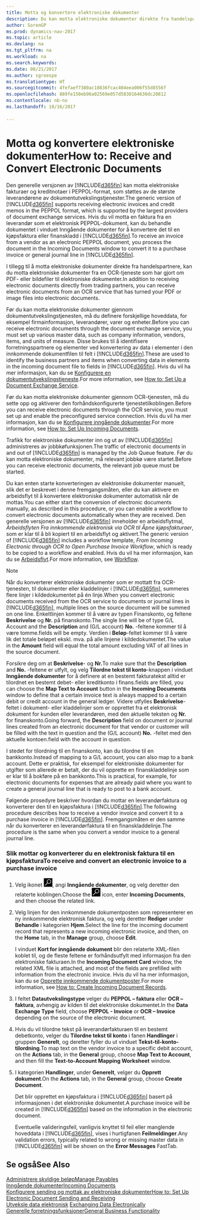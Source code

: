 ```yaml
---
title: Motta og konvertere elektroniske dokumenter
description: Du kan motta elektroniske dokumenter direkte fra handelspartnere eller fra en OCR-tjeneste.
author: SorenGP
ms.prod: dynamics-nav-2017
ms.topic: article
ms.devlang: na
ms.tgt_pltfrm: na
ms.workload: na
ms.search.keywords: 
ms.date: 08/21/2017
ms.author: sgroespe
ms.translationtype: HT
ms.sourcegitcommit: 4fefaef7380ac10836fcac404eea006f55d8556f
ms.openlocfilehash: 889fe150eb96a02569e057d5830164630dc20812
ms.contentlocale: nb-no
ms.lasthandoff: 10/16/2017

---
```

# <a name="how-to-receive-and-convert-electronic-documents"></a><span data-ttu-id="b0573-103">Motta og konvertere elektroniske dokumenter</span><span class="sxs-lookup"><span data-stu-id="b0573-103">How to: Receive and Convert Electronic Documents</span></span>
<span data-ttu-id="b0573-104">Den generelle versjonen av [!INCLUDE[d365fin](includes/d365fin_md.md)] kan motta elektroniske fakturaer og kreditnotaer i PEPPOL-format, som støttes av de største leverandørene av dokumentutvekslingstjenester.</span><span class="sxs-lookup"><span data-stu-id="b0573-104">The generic version of [!INCLUDE[d365fin](includes/d365fin_md.md)] supports receiving electronic invoices and credit memos in the PEPPOL format, which is supported by the largest providers of document exchange services.</span></span> <span data-ttu-id="b0573-105">Hvis du vil motta en faktura fra en leverandør som et elektronisk PEPPOL-dokument, kan du behandle dokumentet i vinduet Inngående dokumenter for å konvertere det til en kjøpsfaktura eller finanskladd i [!INCLUDE[d365fin](includes/d365fin_md.md)].</span><span class="sxs-lookup"><span data-stu-id="b0573-105">To receive an invoice from a vendor as an electronic PEPPOL document, you process the document in the Incoming Documents window to convert it to a purchase invoice or general journal line in [!INCLUDE[d365fin](includes/d365fin_md.md)].</span></span>

 <span data-ttu-id="b0573-106">I tillegg til å motta elektroniske dokumenter direkte fra handelspartnere, kan du motta elektroniske dokumenter fra en OCR-tjeneste som har gjort om PDF- eller bildefiler til elektroniske dokumenter.</span><span class="sxs-lookup"><span data-stu-id="b0573-106">In addition to receiving electronic documents directly from trading partners, you can receive electronic documents from an OCR service that has turned your PDF or image files into electronic documents.</span></span>  

 <span data-ttu-id="b0573-107">Før du kan motta elektroniske dokumenter gjennom dokumentutvekslingstjenesten, må du definere forskjellige hoveddata, for eksempel firmainformasjon, leverandører, varer og enheter.</span><span class="sxs-lookup"><span data-stu-id="b0573-107">Before you can receive electronic documents through the document exchange service, you must set up various master data, such as company information, vendors, items, and units of measure.</span></span> <span data-ttu-id="b0573-108">Disse brukes til å identifisere forretningspartnere og elementer ved konvertering av data i elementer i den innkommende dokumentfilen til felt i [!INCLUDE[d365fin](includes/d365fin_md.md)].</span><span class="sxs-lookup"><span data-stu-id="b0573-108">These are used to identify the business partners and items when converting data in elements in the incoming document file to fields in [!INCLUDE[d365fin](includes/d365fin_md.md)].</span></span> <span data-ttu-id="b0573-109">Hvis du vil ha mer informasjon, kan du se [Konfigurere en dokumentutvekslingstjeneste](across-how-to-set-up-a-document-exchange-service.md).</span><span class="sxs-lookup"><span data-stu-id="b0573-109">For more information, see [How to: Set Up a Document Exchange Service](across-how-to-set-up-a-document-exchange-service.md).</span></span>  

 <span data-ttu-id="b0573-110">Før du kan motta elektroniske dokumenter gjennom OCR-tjenesten, må du sette opp og aktiverer den forhåndskonfigurerte tjenestetilkoblingen.</span><span class="sxs-lookup"><span data-stu-id="b0573-110">Before you can receive electronic documents through the OCR service, you must set up and enable the preconfigured service connection.</span></span> <span data-ttu-id="b0573-111">Hvis du vil ha mer informasjon, kan du se [Konfigurere inngående dokumenter](across-how-setup-income-documents.md).</span><span class="sxs-lookup"><span data-stu-id="b0573-111">For more information, see [How to: Set Up Incoming Documents](across-how-setup-income-documents.md).</span></span>  

 <span data-ttu-id="b0573-112">Trafikk for elektroniske dokumenter inn og ut av [!INCLUDE[d365fin](includes/d365fin_md.md)] administreres av jobbkøfunksjonen.</span><span class="sxs-lookup"><span data-stu-id="b0573-112">The traffic of electronic documents in and out of [!INCLUDE[d365fin](includes/d365fin_md.md)] is managed by the Job Queue feature.</span></span> <span data-ttu-id="b0573-113">Før du kan motta elektroniske dokumenter, må relevant jobbkø være startet.</span><span class="sxs-lookup"><span data-stu-id="b0573-113">Before you can receive electronic documents, the relevant job queue must be started.</span></span>  

 <span data-ttu-id="b0573-114">Du kan enten starte konverteringen av elektroniske dokumenter manuelt, slik det er beskrevet i denne fremgangsmåten, eller du kan aktivere en arbeidsflyt til å konvertere elektroniske dokumenter automatisk når de mottas.</span><span class="sxs-lookup"><span data-stu-id="b0573-114">You can either start the conversion of electronic documents manually, as described in this procedure, or you can enable a workflow to convert electronic documents automatically when they are received.</span></span> <span data-ttu-id="b0573-115">Den generelle versjonen av [!INCLUDE[d365fin](includes/d365fin_md.md)] inneholder en arbeidsflytmal, *Arbeidsflyten Fra innkommende elektronisk via OCR til Åpne kjøpsfakturaer*, som er klar til å bli kopiert til en arbeidsflyt og aktivert.</span><span class="sxs-lookup"><span data-stu-id="b0573-115">The generic version of [!INCLUDE[d365fin](includes/d365fin_md.md)] includes a workflow template, *From Incoming Electronic through OCR to Open Purchase Invoice Workflow*, which is ready to be copied to a workflow and enabled.</span></span> <span data-ttu-id="b0573-116">Hvis du vil ha mer informasjon, kan du se [Arbeidsflyt](across-workflow.md).</span><span class="sxs-lookup"><span data-stu-id="b0573-116">For more information, see [Workflow](across-workflow.md).</span></span>  

> [!NOTE]  
>  <span data-ttu-id="b0573-117">Når du konverterer elektroniske dokumenter som er mottatt fra OCR-tjenesten, til dokumenter eller kladdelinjer i [!INCLUDE[d365fin](includes/d365fin_md.md)], summeres flere linjer i kildedokumentet på én linje.</span><span class="sxs-lookup"><span data-stu-id="b0573-117">When you convert electronic documents received from the OCR service to documents or journal lines in [!INCLUDE[d365fin](includes/d365fin_md.md)], multiple lines on the source document will be summed on one line.</span></span> <span data-ttu-id="b0573-118">Enkeltlinjen kommer til å være av typen Finanskonto, og feltene **Beskrivelse** og **Nr.** på finanskonto.</span><span class="sxs-lookup"><span data-stu-id="b0573-118">The single line will be of type G/L Account and the **Description** and (G/L account) **No.**</span></span> <span data-ttu-id="b0573-119">-feltene kommer til å være tomme.</span><span class="sxs-lookup"><span data-stu-id="b0573-119">fields will be empty.</span></span> <span data-ttu-id="b0573-120">Verdien i **Beløp**-feltet kommer til å være lik det totale beløpet ekskl. mva. på alle linjene i kildedokumentet.</span><span class="sxs-lookup"><span data-stu-id="b0573-120">The value in the **Amount** field will equal the total amount excluding VAT of all lines in the source document.</span></span>  
>   
>  <span data-ttu-id="b0573-121">Forsikre deg om at **Beskrivelse**- og **Nr.**</span><span class="sxs-lookup"><span data-stu-id="b0573-121">To make sure that the **Description** and **No.**</span></span> <span data-ttu-id="b0573-122">-feltene er utfylt, og velg **Tilordne tekst til konto**-knappen i vinduet **Inngående dokumenter** for å definere at en bestemt fakturatekst alltid er tilordnet en bestemt debet- eller kreditkonto i finans.</span><span class="sxs-lookup"><span data-stu-id="b0573-122">fields are filled, you can choose the **Map Text to Account** button in the **Incoming Documents** window to define that a certain invoice text is always mapped to a certain debit or credit account in the general ledger.</span></span> <span data-ttu-id="b0573-123">Videre utfylles **Beskrivelse**-feltet i dokument- eller kladdelinjer som er opprettet fra et elektronisk dokument for kunden eller leverandøren, med den aktuelle teksten og **Nr.** for finanskonto.</span><span class="sxs-lookup"><span data-stu-id="b0573-123">Going forward, the **Description** field on document or journal lines created from an electronic document for that vendor or customer will be filled with the text in question and the (G/L account) **No.**</span></span> <span data-ttu-id="b0573-124">-feltet med den aktuelle kontoen.</span><span class="sxs-lookup"><span data-stu-id="b0573-124">field with the account in question.</span></span>  
>   
>  <span data-ttu-id="b0573-125">I stedet for tilordning til en finanskonto, kan du tilordne til en bankkonto.</span><span class="sxs-lookup"><span data-stu-id="b0573-125">Instead of mapping to a G/L account, you can also map to a bank account.</span></span> <span data-ttu-id="b0573-126">Dette er praktisk, for eksempel for elektroniske dokumenter for utgifter som allerede er betalt, der du vil opprette en finanskladdelinje som er klar til å bokføre på en bankkonto.</span><span class="sxs-lookup"><span data-stu-id="b0573-126">This is practical, for example, for electronic documents for expenses that are already paid where you want to create a general journal line that is ready to post to a bank account.</span></span>  

 <span data-ttu-id="b0573-127">Følgende prosedyre beskriver hvordan du mottar en leverandørfaktura og konverterer den til en kjøpsfaktura i [!INCLUDE[d365fin](includes/d365fin_md.md)].</span><span class="sxs-lookup"><span data-stu-id="b0573-127">The following procedure describes how to receive a vendor invoice and convert it to a purchase invoice in [!INCLUDE[d365fin](includes/d365fin_md.md)].</span></span> <span data-ttu-id="b0573-128">Fremgangsmåten er den samme når du konverterer en leverandørfaktura til en finanskladdelinje.</span><span class="sxs-lookup"><span data-stu-id="b0573-128">The procedure is the same when you convert a vendor invoice to a general journal line.</span></span>  

### <a name="to-receive-and-convert-an-electronic-invoice-to-a-purchase-invoice"></a><span data-ttu-id="b0573-129">Slik mottar og konverterer du en elektronisk faktura til en kjøpsfaktura</span><span class="sxs-lookup"><span data-stu-id="b0573-129">To receive and convert an electronic invoice to a purchase invoice</span></span>  

1.  <span data-ttu-id="b0573-130">Velg ikonet ![Søk etter side eller rapport](media/ui-search/search_small.png "Søk etter side eller rapport"), angi **Inngående dokumenter**, og velg deretter den relaterte koblingen.</span><span class="sxs-lookup"><span data-stu-id="b0573-130">Choose the ![Search for Page or Report](media/ui-search/search_small.png "Search for Page or Report icon") icon, enter **Incoming Documents**, and then choose the related link.</span></span>  

2.  <span data-ttu-id="b0573-131">Velg linjen for den innkommende dokumentposten som representerer en ny innkommende elektronisk faktura, og velg deretter **Rediger** under **Behandle** i kategorien **Hjem**.</span><span class="sxs-lookup"><span data-stu-id="b0573-131">Select the line for the incoming document record that represents a new incoming electronic invoice, and then, on the **Home** tab, in the **Manage** group, choose **Edit**.</span></span>  

     <span data-ttu-id="b0573-132">I vinduet **Kort for inngående dokument** blir den relaterte XML-filen koblet til, og de fleste feltene er forhåndsutfylt med informasjon fra den elektroniske fakturaen.</span><span class="sxs-lookup"><span data-stu-id="b0573-132">In the **Incoming Document Card** window, the related XML file is attached, and most of the fields are prefilled with information from the electronic invoice.</span></span> <span data-ttu-id="b0573-133">Hvis du vil ha mer informasjon, kan du se [Opprette innkommende dokumentposter](across-how-create-income-document-records.md).</span><span class="sxs-lookup"><span data-stu-id="b0573-133">For more information, see [How to: Create Incoming Document Records](across-how-create-income-document-records.md).</span></span>  

3.  <span data-ttu-id="b0573-134">I feltet **Datautvekslingstype** velger du **PEPPOL – faktura** eller **OCR – faktura**, avhengig av kilden til det elektroniske dokumentet.</span><span class="sxs-lookup"><span data-stu-id="b0573-134">In the **Data Exchange Type** field, choose **PEPPOL - Invoice** or **OCR – Invoice** depending on the source of the electronic document.</span></span>  

4.  <span data-ttu-id="b0573-135">Hvis du vil tilordne tekst på leverandørfakturaen til en bestemt debetkonto, velger du **Tilordne tekst til konto** i fanen **Handlinger** i gruppen **Generelt**, og deretter fyller du ut vinduet **Tekst-til-konto-tilordning**.</span><span class="sxs-lookup"><span data-stu-id="b0573-135">To map text on the vendor invoice to a specific debit account, on the **Actions** tab, in the **General** group, choose **Map Text to Account**, and then fill the **Text-to-Account Mapping Worksheet** window.</span></span>  

5.  <span data-ttu-id="b0573-136">I kategorien **Handlinger**, under **Generelt**, velger du **Opprett dokument**.</span><span class="sxs-lookup"><span data-stu-id="b0573-136">On the **Actions** tab, in the **General** group, choose **Create Document**.</span></span>  

     <span data-ttu-id="b0573-137">Det blir opprettet en kjøpsfaktura i [!INCLUDE[d365fin](includes/d365fin_md.md)] basert på informasjonen i det elektroniske dokumentet.</span><span class="sxs-lookup"><span data-stu-id="b0573-137">A purchase invoice will be created in [!INCLUDE[d365fin](includes/d365fin_md.md)] based on the information in the electronic document.</span></span>  

     <span data-ttu-id="b0573-138">Eventuelle valideringsfeil, vanligvis knyttet til feil eller manglende hoveddata i [!INCLUDE[d365fin](includes/d365fin_md.md)], vises i hurtigfanen **Feilmeldinger**.</span><span class="sxs-lookup"><span data-stu-id="b0573-138">Any validation errors, typically related to wrong or missing master data in [!INCLUDE[d365fin](includes/d365fin_md.md)] will be shown on the **Error Messages** FastTab.</span></span>  

## <a name="see-also"></a><span data-ttu-id="b0573-139">Se også</span><span class="sxs-lookup"><span data-stu-id="b0573-139">See Also</span></span>  
[<span data-ttu-id="b0573-140">Administrere skyldige beløp</span><span class="sxs-lookup"><span data-stu-id="b0573-140">Manage Payables</span></span>](payables-manage-payables.md)  
[<span data-ttu-id="b0573-141">Inngående dokumenter</span><span class="sxs-lookup"><span data-stu-id="b0573-141">Incoming Documents</span></span>](across-income-documents.md)  
[<span data-ttu-id="b0573-142">Konfigurere sending og mottak av elektroniske dokumenter</span><span class="sxs-lookup"><span data-stu-id="b0573-142">How to: Set Up Electronic Document Sending and Receiving</span></span>](across-how-to-set-up-electronic-document-sending-and-receiving.md)  
<span data-ttu-id="b0573-143">[Utveksle data elektronisk](across-data-exchange.md) </span><span class="sxs-lookup"><span data-stu-id="b0573-143">[Exchanging Data Electronically](across-data-exchange.md) </span></span>  
[<span data-ttu-id="b0573-144">Generelle forretningsfunksjoner</span><span class="sxs-lookup"><span data-stu-id="b0573-144">General Business Functionality</span></span>](ui-across-business-areas.md)  

